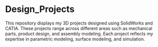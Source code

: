 # Design_Projects
This repository displays my 3D projects designed using SolidWorks and CATIA. These projects range across different areas such as mechanical parts, product design, and assembly modeling. Each project reflects my expertise in parametric modeling, surface modeling, and simulation.
